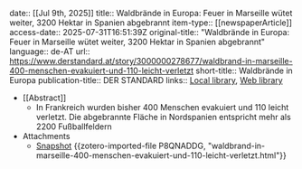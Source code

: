 date:: [[Jul 9th, 2025]]
title:: Waldbrände in Europa: Feuer in Marseille wütet weiter, 3200 Hektar in Spanien abgebrannt
item-type:: [[newspaperArticle]]
access-date:: 2025-07-31T16:51:39Z
original-title:: "Waldbrände in Europa: Feuer in Marseille wütet weiter, 3200 Hektar in Spanien abgebrannt"
language:: de-AT
url:: https://www.derstandard.at/story/3000000278677/waldbrand-in-marseille-400-menschen-evakuiert-und-110-leicht-verletzt
short-title:: Waldbrände in Europa
publication-title:: DER STANDARD
links:: [Local library](zotero://select/library/items/Z22PL8XA), [Web library](https://www.zotero.org/users/46463/items/Z22PL8XA)

- [[Abstract]]
	- In Frankreich wurden bisher 400 Menschen evakuiert und 110 leicht verletzt. Die abgebrannte Fläche in Nordspanien entspricht mehr als 2200 Fußballfeldern
- Attachments
	- [Snapshot](https://www.derstandard.at/story/3000000278677/waldbrand-in-marseille-400-menschen-evakuiert-und-110-leicht-verletzt) {{zotero-imported-file P8QNADDG, "waldbrand-in-marseille-400-menschen-evakuiert-und-110-leicht-verletzt.html"}}